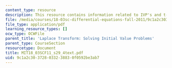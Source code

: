 ```yaml
---
content_type: resource
description: This resource contains information related to IVP's and t-translation.
file: /media/courses/18-03sc-differential-equations-fall-2011/9c1a2c303728033238830f0592be3ab7_MIT18_03SCF11_s29_4text.pdf
file_type: application/pdf
learning_resource_types: []
ocw_type: OCWFile
parent_title: 'Laplace Transform: Solving Initial Value Problems'
parent_type: CourseSection
resourcetype: Document
title: MIT18_03SCF11_s29_4text.pdf
uid: 9c1a2c30-3728-0332-3883-0f0592be3ab7
---
```

